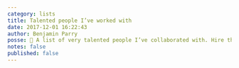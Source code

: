 ```yaml
---
category: lists
title: Talented people I’ve worked with
date: 2017-12-01 16:22:43
author: Benjamin Parry
posse: 📝 A list of very talented people I’ve collaborated with. Hire them!
notes: false
published: false
---
```

